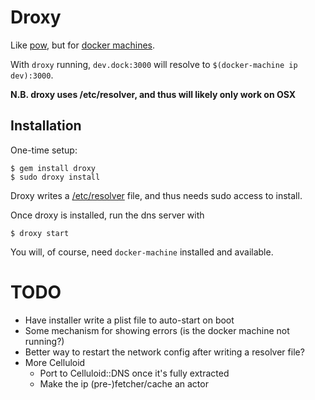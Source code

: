 # Droxy

Like [pow](http://pow.cx/), but for [docker machines](https://docs.docker.com/machine/).

With `droxy` running, `dev.dock:3000` will resolve to `$(docker-machine ip dev):3000`.

__N.B. droxy uses /etc/resolver, and thus will likely only work on OSX__

## Installation

One-time setup:

    $ gem install droxy
    $ sudo droxy install

Droxy writes a [/etc/resolver](https://developer.apple.com/library/mac/documentation/Darwin/Reference/ManPages/man5/resolver.5.html) file, and thus needs sudo access to install.

Once droxy is installed, run the dns server with

    $ droxy start

You will, of course, need `docker-machine` installed and available.

# TODO

* Have installer write a plist file to auto-start on boot
* Some mechanism for showing errors (is the docker machine not running?)
* Better way to restart the network config after writing a resolver file?
* More Celluloid
  * Port to Celluloid::DNS once it's fully extracted
  * Make the ip (pre-)fetcher/cache an actor
